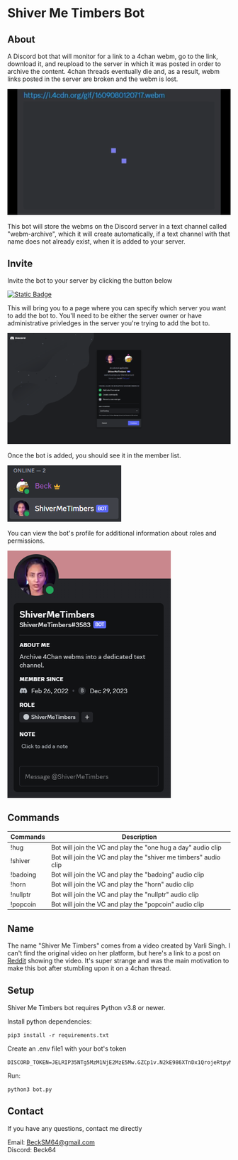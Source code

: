 # Shiver Me Timbers Bot
## About
A Discord bot that will monitor for a link to a 4chan webm, go to the link, download it, and reupload to the server in which it was posted in order to archive the content. 4chan threads eventually die and, as a result, webm links posted in the server are broken and the webm is lost.

![Broken Webm Link](gifs/BrokenWebmLink.gif)

This bot will store the webms on the Discord server in a text channel called "webm-archive", which it will create automatically, if a text channel with that name does not already exist, when it is added to your server.

## Invite
Invite the bot to your server by clicking the button below

[![Static Badge](https://img.shields.io/badge/Invite%20-%20blue?style=for-the-badge&color=%23738ADB)](https://discord.com/oauth2/authorize?client_id=947284529855492116&permissions=8&scope=bot)

This will bring you to a page where you can specify which server you want to add the bot to. You'll need to be either the server owner or have administrative privledges in the server you're trying to add the bot to.

![Bot Invite Page](images/ShiverMeTimbersBot3.png)

Once the bot is added, you should see it in the member list.

![Bot in Member List](images/ShiverMeTimbersBot2.png)

You can view the bot's profile for additional information about roles and permissions.

![Bot Profile](images/ShiverMeTimbersBot1.png)

## Commands
| Commands 	| Description  	                                                   |
|----------	|------------------------------------------------------------------|
| !hug     	| Bot will join the VC and play the "one hug a day" audio clip     |
| !shiver   | Bot will join the VC and play the "shiver me timbers" audio clip |
| !badoing  | Bot will join the VC and play the "badoing" audio clip           |
| !horn     | Bot will join the VC and play the "horn" audio clip              |
| !nullptr  | Bot will join the VC and play the "nullptr" audio clip           |
| !popcoin  | Bot will join the VC and play the "popcoin" audio clip           |

## Name
The name "Shiver Me Timbers" comes from a video created by Varli Singh. I can't find the original video on her platform, but here's a link to a post on [Reddit](https://www.reddit.com/r/TikTokCringe/comments/nby4fb/humpty_dumpty/) showing the video. It's super strange and was the main motivation to make this bot after stumbling upon it on a 4chan thread.

## Setup
Shiver Me Timbers bot requires Python v3.8 or newer.

Install python dependencies:
```
pip3 install -r requirements.txt
```

Create an .env file1 with your bot's token
```
DISCORD_TOKEN=JELRIP35NTg5MzM1NjE2MzE5Mw.GZCp1v.N2kE986XTnDx1QrojeRtpyM2CYFbHK3Lk84ON3
```

Run:
```
python3 bot.py
```

## Contact
If you have any questions, contact me directly

Email: BeckSM64@gmail.com<br>
Discord: Beck64
